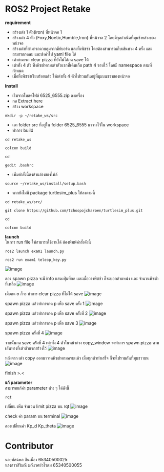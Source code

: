 # ROS2 Project Retake

**requirement**
- สร้างเต่า 1 ตัว(iron) ที่หน้าจอ 1
- สร้างเต่า 4 ตัว (Foxy,Noetic,Humble,Iron) ที่หน้าจอ 2 โดยมีจุดกำเนิดที่มุมซ้ายล่างของหน้าจอ
- สร้างเต่าที่สามารถควบคุมจากคีย์บอร์ด และทิ้งพิซซ่า โดยต้องสามารถเก็บเส้นทาง 4 ครั้ง และสามารถกดลบ และส่งค่าไป yaml file ได้
- เต่าสามารถ clear pizza ที่ยังไม่ได้กด save ได้
- เต่าทั้ง 4 ตัว ทิ้งพิซซ่าตามเต่าตัวแรกที่เดินเก็บ path 4 รอบไว้ โดยมี namespace ตามที่กำหนด
- เมื่อทิ้งพิซซ่าเรียบร้อยแล้ว ให้เต่าทั้ง 4 ตัวไปรวมกันอยู่ที่มุมบนขวาของหน้าจอ

**install**
- เริ่มจากโหลดไฟล์ 6525_6555.zip ลงเครื่อง<br>
- กด Extract here <br>
- สร้าง workspace <br>
```
mkdir -p ~/retake_ws/src
```
- เอา folder src ที่อยู่ใน folder 6525_6555 มาวางไว้ใน workspace <br>
- ทำการ build <br>
```
cd retake_ws
```
```
colcon build
```
```
cd
```
```
gedit .bashrc
```
- เพิ่มคำสั่งนี้ลงด้านล่างของไฟล์
```
source ~/retake_ws/install/setup.bash 
```

- หากยังไม่มี package turtlesim_plus ให้ลงตามนี้
```
cd retake_ws/src/
```
```
git clone https://github.com/tchoopojcharoen/turtlesim_plus.git
```
```
cd
```
```
colcon build
```

**launch** <br>
ในการ run file ให้สามารถใช้งานได้ ต้องพิมพ์คำสั่งดังนี้
```
ros2 launch exam1 launch.py 
```
```
ros2 run exam1 teleop_key.py 
```
![image](https://github.com/user-attachments/assets/2c8a9d95-8937-492f-94f9-6ea03031f04b)

ลอง spawn pizza จะมี info แสดงปุ่มที่กด เเละเมื่อวางพิซซ่า ก็จะบอกตำเเหน่ง เเละ จำนวนพิซซ่าที่เหลือ
![image](https://github.com/user-attachments/assets/ae7e0d2d-2207-42df-9914-6e89ad018cc3)

เมื่อกด o ก็จะ ทำการ clear pizza ที่ไม่ได้ save
![image](https://github.com/user-attachments/assets/2e2a7605-47e6-40d6-baea-3c1b72124221)

spawn pizza เเล้วทำการกด p เพื่อ save ครั้ง 1 
![image](https://github.com/user-attachments/assets/8bc5ba6d-9fbc-4850-b0ea-292915419051)

spawn pizza เเล้วทำการกด p เพื่อ save ครั้งที่ 2
![image](https://github.com/user-attachments/assets/b05a7b12-9262-47b9-b957-767c17524d0e)

spawn pizza เเล้วทำการกด p เพื่อ save 3
![image](https://github.com/user-attachments/assets/c19bda89-7679-4ab8-bcc1-81effde3703b)

spawn pizza ครั้งที่ 4
![image](https://github.com/user-attachments/assets/d3e9861d-287d-4f6d-9a9f-67a3f6fda7a2)

จากนั้นกด save คร้ังที่ 4 เต่าทั้ง 4 ตัวในหน้าต่าง copy_window จะทำการ spawn pizza ตามเส้นทางที่เต่าตัวแรกสร้างไว้
![image](https://github.com/user-attachments/assets/66329e62-f5c1-4cd8-b4d6-60730529de5e)

หลังจาก เต่า copy ออกมาวาดพิซซ่าตามครบเเล้ว เมื่อทุกตัวทำเสร็จ ก็จะไปรวมกันที่มุมขวาบน
![image](https://github.com/user-attachments/assets/7b2765a7-e847-480a-b2f3-20d28e9d6901)

finish >.<


**แก้ parameter** <br>
สามารถแก้ค่า parameter ต่าง ๆ ได้ดังนี้ 
```
rqt
```

เปลี่ยน เพิ่ม จำนวน limit pizza บน rqt
![image](https://github.com/user-attachments/assets/7e1ed2a0-9134-4274-9155-2395b250bc3f)

check ค่า param บน terminal
![image](https://github.com/user-attachments/assets/de9809ac-dc2d-4d67-9571-72337ad9c113)

ลองเปลี่ยนค่า Kp_d Kp_theta
![image](https://github.com/user-attachments/assets/ec5b99ce-c457-4842-a125-0167f62aaf20)


# **Contributor** 
นายทัศน์พล สินเมือง 65340500025 <br>
นางสาวสิริมณี มณีเวศย์วโรดม 65340500055
